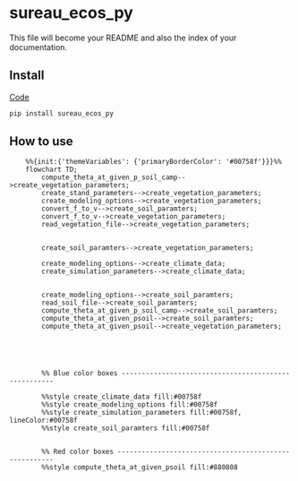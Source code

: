 # sureau_ecos_py


<!-- WARNING: THIS FILE WAS AUTOGENERATED! DO NOT EDIT! -->

This file will become your README and also the index of your
documentation.

## Install

[Code](https://cuddly-train-pg45gq96vww26wgv.github.dev/)

``` sh
pip install sureau_ecos_py
```

## How to use

``` mermaid
    %%{init:{'themeVariables': {'primaryBorderColor': '#00758f'}}}%%
    flowchart TD;
        compute_theta_at_given_p_soil_camp-->create_vegetation_parameters;
        create_stand_parameters-->create_vegetation_parameters;
        create_modeling_options-->create_vegetation_parameters;
        convert_f_to_v-->create_soil_paramters;
        convert_f_to_v-->create_vegetation_parameters;
        read_vegetation_file-->create_vegetation_parameters;

        
        create_soil_paramters-->create_vegetation_parameters;
        
        create_modeling_options-->create_climate_data;
        create_simulation_parameters-->create_climate_data;
        

        create_modeling_options-->create_soil_paramters;
        read_soil_file-->create_soil_paramters;
        compute_theta_at_given_p_soil_camp-->create_soil_paramters;
        compute_theta_at_given_psoil-->create_soil_paramters;
        compute_theta_at_given_psoil-->create_vegetation_parameters;
        
        

        

        %% Blue color boxes -----------------------------------------------------

        %%style create_climate_data fill:#00758f
        %%style create_modeling_options fill:#00758f
        %%style create_simulation_parameters fill:#00758f, lineColor:#00758f
        %%style create_soil_paramters fill:#00758f


        %% Red color boxes ------------------------------------------------------
        %%style compute_theta_at_given_psoil fill:#880808

```
